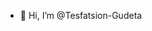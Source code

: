 - 👋 Hi, I’m @Tesfatsion-Gudeta


<!---
Tesfatsion-Gudeta/Tesfatsion-Gudeta is a ✨ special ✨ repository because its `README.md` (this file) appears on your GitHub profile.
You can click the Preview link to take a look at your changes.
--->
